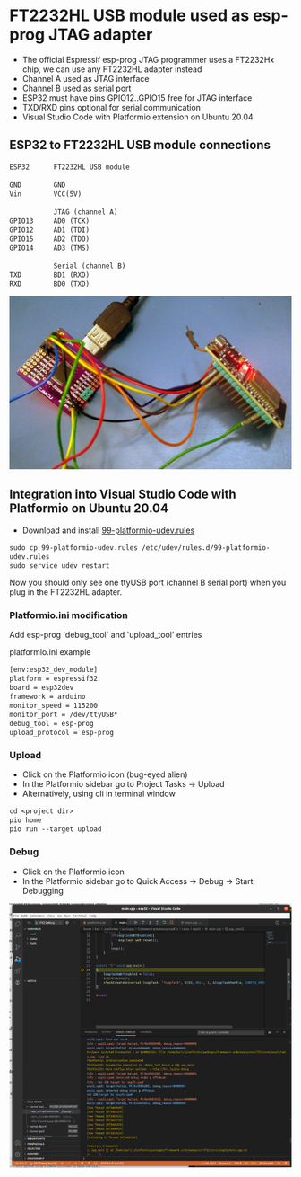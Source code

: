 # FT2232HL USB module used as esp-prog JTAG adapter 

* The official Espressif esp-prog JTAG programmer uses a FT2232Hx chip, we
can use any FT2232HL adapter instead 
* Channel A used as JTAG interface
* Channel B used as serial port
* ESP32 must have pins GPIO12..GPIO15 free for JTAG interface
* TXD/RXD pins optional for serial communication
* Visual Studio Code with Platformio extension on Ubuntu 20.04


## ESP32 to FT2232HL USB module connections

```
ESP32      FT2232HL USB module
                   
GND        GND  
Vin        VCC(5V)

           JTAG (channel A)
GPIO13     AD0 (TCK) 
GPIO12     AD1 (TDI) 
GPIO15     AD2 (TDO) 
GPIO14     AD3 (TMS) 

           Serial (channel B)
TXD        BD1 (RXD)
RXD        BD0 (TXD)		        
```	

<img src="esp32_ft2232hl_jtag.jpg">

## Integration into Visual Studio Code with Platformio on Ubuntu 20.04		    

* Download and install [99-platformio-udev.rules](https://docs.platformio.org/en/latest/plus/debug-tools/esp-prog.html)
```
sudo cp 99-platformio-udev.rules /etc/udev/rules.d/99-platformio-udev.rules
sudo service udev restart
```

Now you should only see one ttyUSB port (channel B serial port) when you plug in the FT2232HL adapter.

### Platformio.ini modification

Add esp-prog 'debug_tool' and 'upload_tool' entries

platformio.ini example

```
[env:esp32_dev_module]
platform = espressif32
board = esp32dev
framework = arduino
monitor_speed = 115200
monitor_port = /dev/ttyUSB*
debug_tool = esp-prog
upload_protocol = esp-prog
```

### Upload 

* Click on the Platformio icon (bug-eyed alien)
* In the Platformio sidebar go to Project Tasks -> Upload
* Alternatively, using cli in terminal window
```
cd <project dir>
pio home
pio run --target upload
```

### Debug

* Click on the Platformio icon
* In the Platformio sidebar go to Quick Access -> Debug -> Start Debugging

<img src="esp32_ft2232hl_debug.png">



